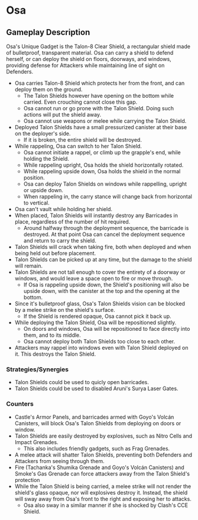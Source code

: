# Osa

## Gameplay Description

Osa's Unique Gadget is the Talon-8 Clear Shield, a rectangular shield made of bulletproof, transparent material. Osa can carry a shield to defend herself, or can deploy the shield on floors, doorways, and windows, providing defense for Attackers while maintaining line of sight on Defenders.

- Osa carries Talon-8 Shield which protects her from the front, and can deploy them on the ground.
  - The Talon Shields however have opening on the bottom while carried. Even crouching cannot close this gap.
  - Osa cannot run or go prone with the Talon Shield. Doing such actions will put the shield away.
  - Osa cannot use weapons or melee while carrying the Talon Shield.
- Deployed Talon Shields have a small pressurized canister at their base on the deployer's side.
  - If it is broken, the entire shield will be destroyed.
- While rappeling, Osa can switch to her Talon Shield.
  - Osa cannot initiate a rappel, or climb up the grapple's end, while holding the Shield.
  - While rappeling upright, Osa holds the shield horizontally rotated.
  - While rappeling upside down, Osa holds the shield in the normal position.
  - Osa can deploy Talon Shields on windows while rappelling, upright or upside down.
  - When rappeling in, the carry stance will change back from horizontal to vertical.
- Osa can't vault while holding her shield.
- When placed, Talon Shields will instantly destroy any Barricades in place, regardless of the number of hit required.
  - Around halfway through the deployment sequence, the barricade is destroyed. At that point Osa can cancel the deployment sequence and return to carry the shield.
- Talon Shields will crack when taking fire, both when deployed and when being held out before placement.
- Talon Shields can be picked up at any time, but the damage to the shield will remain.
- Talon Shields are not tall enough to cover the entirety of a doorway or windows, and would leave a space open to fire or move through.
  - If Osa is rappeling upside down, the Shield's positioning will also be upside down, with the canister at the top and the opening at the bottom.
- Since it's bulletproof glass, Osa's Talon Shields vision can be blocked by a melee strike on the shield's surface.
  - If the Shield is rendered opaque, Osa cannot pick it back up.
- While deploying the Talon Shield, Osa will be repositioned slightly.
  - On doors and windows, Osa will be repositioned to face directly into them, and to its middle.
  - Osa cannot deploy both Talon Shields too close to each other.
- Attackers may rappel into windows even with Talon Shield deployed on it. This destroys the Talon Shield.

### Strategies/Synergies

- Talon Shields could be used to quicly open barricades.
- Talon Shields could be used to disabled Aruni's Surya Laser Gates.

### Counters

- Castle's Armor Panels, and barricades armed with Goyo's Volcán Canisters, will block Osa's Talon Shields from deploying on doors or window.
- Talon Shields are easily destroyed by explosives, such as Nitro Cells and Impact Grenades.
  - This also includes friendly gadgets, such as Frag Grenades.
- A melee attack will shatter Talon Shields, preventing both Defenders and Attackers from seeing through them.
- Fire (Tachanka's Shumika Grenade and Goyo's Volcán Canisters) and Smoke's Gas Grenade can force attackers away from the Talon Shield's protection
- While the Talon Shield is being carried, a melee strike will not render the shield's glass opaque, nor will explosives destroy it. Instead, the shield will sway away from Osa's front to the right and exposing her to attacks.
  - Osa also sway in a similar manner if she is shocked by Clash's CCE Shield.
